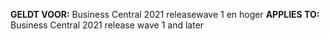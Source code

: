 <span data-ttu-id="057e6-101"><Token> **GELDT VOOR:** Business Central 2021 releasewave 1 en hoger</Token></span><span class="sxs-lookup"><span data-stu-id="057e6-101"><Token> **APPLIES TO:** Business Central 2021 release wave 1 and later</Token></span></span>